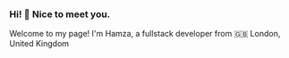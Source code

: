 ### Hi! 👋 Nice to meet you.

Welcome to my page!
I'm Hamza, a fullstack developer from 🇬🇧 London, United Kingdom

